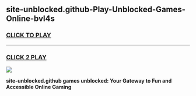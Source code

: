 
## site-unblocked.github-Play-Unblocked-Games-Online-bvl4s
<h3>
<a href="https://premium76.site?title=site-unblocked.github&ref=25A">CLICK TO PLAY</a></h3>
<hr>

<h3>
<a href="https://premium76.site?title=site-unblocked.github&ref=25A">CLICK 2 PLAY</a>
  
</h3>

<a href="https://premium76.site?title=site-unblocked.github&ref=25A"><img src="https://clearcache.store/games.png"></a>


**site-unblocked.github games unblocked: Your Gateway to Fun and Accessible Online Gaming**
